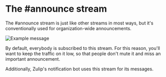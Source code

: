 # The #announce stream

The #announce stream is just like other streams in most ways, but it's
conventionally used for organization-wide announcements.

![Example message](/static/images/help/announce-message.png)

By default, everybody is subscribed to this stream. For this reason,
you'll want to keep the traffic on it low, so that people don't mute
it and miss an important announcement.

Additionally, Zulip's notification bot uses this stream for its
messages.


